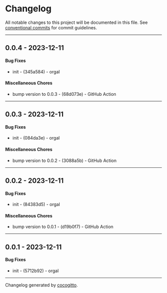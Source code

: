 # Changelog
All notable changes to this project will be documented in this file. See [conventional commits](https://www.conventionalcommits.org/) for commit guidelines.

- - -
## 0.0.4 - 2023-12-11
#### Bug Fixes
- init - (345a584) - orgal
#### Miscellaneous Chores
- bump version to 0.0.3 - (68d073e) - GitHub Action
- - -

## 0.0.3 - 2023-12-11
#### Bug Fixes
- init - (084da3e) - orgal
#### Miscellaneous Chores
- bump version to 0.0.2 - (3088a5b) - GitHub Action
- - -

## 0.0.2 - 2023-12-11
#### Bug Fixes
- init - (84383d5) - orgal
#### Miscellaneous Chores
- bump version to 0.0.1 - (d19b0f7) - GitHub Action
- - -

## 0.0.1 - 2023-12-11
#### Bug Fixes
- init - (5712b92) - orgal
- - -

Changelog generated by [cocogitto](https://github.com/cocogitto/cocogitto).